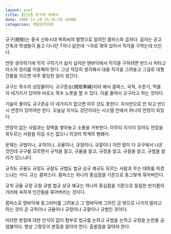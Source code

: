 ```yaml
---
layout: post
title: [단상] 규구에 대해서
date: 2006-11-18 15:26:59 +0900
categories: 깨달음의대화
---
```


  
규구(規矩)는 중국 신화시대 복희씨의 발명으로 알려진 콤파스와 곱자다. 곱자는 공고 건축과 학생들이 들고 다니던 T자나 같은데 ㄱ자로 꺾여 있어서 직각을 구하는데 쓰인다. 
  

  
언뜻 생각하기에 직각 구하기가 쉽지 싶지만 맨바닥에서 직각을 구하려면 반드시 피타고라스의 정리를 이용해야 한다. 그냥 적당히 생각해서 대충 직각을 그려놓고 그걸로 대형 건물을 지으면 아주 황당한 일이 생긴다.
  

  
규구는 목수의 상징물이다. 규구준승(規矩準繩)이라 해서 콤파스, 곡척, 수준기, 먹줄 이 네가지가 있어야 비로소 목수 노릇을 할 수 있다. 이를 줄여서 규구라고 하는 것이다. 
  

  
기술이 좋아도 규구준승 이 네가지가 없으면 아무 것도 못한다. 지식만으로 안 되고 반드시 연장이 있어야만 한다. 오늘날 지식도 강단이라는 시스템 안에서 하나의 연장이 되었다. 
  

  
연장이 없는 사람과는 장벽을 쌓아놓고 소통을 거부한다. 아무리 지식이 있어도 연장을 휘두르는 사람을 이길 수는 없으니 이것이 학계의 병폐다. 
  

  
문제는 규범이나, 규칙이나, 규율이나, 규정이나, 규찰이나 이런 말이 다 규구에서 나온 것인데 규구를 모르면서 규칙을 알고, 규율을 알고, 규정을 알고, 규찰을 알고, 규범을 알 리가 있느냐다.
  

  
규칙도 규율도 규정도 규찰도 규범도 법규 상규 예규도 모르는 사람과 무슨 대화를 하겠느냐는 거다. 규는 콤파스다. 콤파스는 하나의 중심점을 기준으로 동그랗게 묶어버린다. 
  

  
규칙 규율 규정 규찰 규범 법규 상규 예규는 하나의 중심점을 기준으로 동일한 반지름의 거리에 속하게 인간들을 묶어버리는 것이다. 
  

  
콤파스로 땅바닥에 동그라미를 그려놓고 그 땅바닥에 그어진 금 밖으로 나가지 말라고 하는 것이 곧 규칙이나 규율이나 규정이나 규찰이나 규범인 것이다. 
  

  
이러한 본질에 대한 인식이 없이 함부로 법규를 논하고 규범을 논하고 규정을 논한들 공염불이다. 항상 그렇듯이 본질을 알아야 한다. 출발점을 알아야 한다.